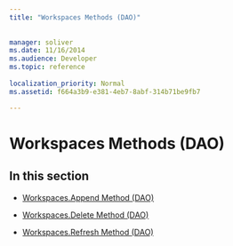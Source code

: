 ```yaml
---
title: "Workspaces Methods (DAO)"
 
 
manager: soliver
ms.date: 11/16/2014
ms.audience: Developer
ms.topic: reference
  
localization_priority: Normal
ms.assetid: f664a3b9-e381-4eb7-8abf-314b71be9fb7

---
```


# Workspaces Methods (DAO)

## In this section

- [Workspaces.Append Method (DAO)](workspaces-append-method-dao.md)
    
- [Workspaces.Delete Method (DAO)](workspaces-delete-method-dao.md)
    
- [Workspaces.Refresh Method (DAO)](workspaces-refresh-method-dao.md)
    

